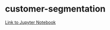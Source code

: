 # customer-segmentation
[Link to Jupyter Notebook](https://github.com/sallmamostaffa/customer-segmentation/blob/main/customer_segmentation.ipynb)
